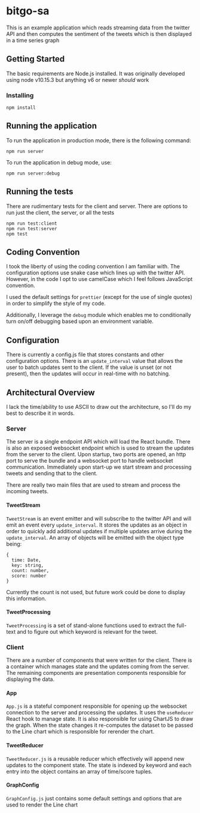 # bitgo-sa

This is an example application which reads streaming data from the twitter API and then computes the sentiment of the tweets which is then displayed in a time series graph

## Getting Started

The basic requirements are Node.js installed. It was originally developed using node v10.15.3 but anything v6 or newer _should_ work

### Installing

```
npm install
```

## Running the application

To run the application in production mode, there is the following command:

```
npm run server
```

To run the application in debug mode, use:

```
npm run server:debug
```

## Running the tests

There are rudimentary tests for the client and server. There are options to run just the client, the server, or all the tests

```
npm run test:client
npm run test:server
npm test
```

## Coding Convention

I took the liberty of using the coding convention I am familiar with. The configuration options use snake case which lines up with the twitter API. However, in the code I opt to use camelCase which I feel follows JavaScript convention.

I used the default settings for `prettier` (except for the use of single quotes) in order to simplify the style of my code.

Additionally, I leverage the `debug` module which enables me to conditionally turn on/off debugging based upon an environment variable.

## Configuration

There is currently a config.js file that stores constants and other configuration options. There is an `update_interval` value that allows the user to batch updates sent to the client. If the value is unset (or not present), then the updates will occur in real-time with no batching.

## Architectural Overview

I lack the time/ability to use ASCII to draw out the architecture, so I'll do my best to describe it in words.

### Server

The server is a single endpoint API which will load the React bundle. There is also an exposed websocket endpoint which is used to stream the updates from the server to the client. Upon startup, two ports are opened, an http port to serve the bundle and a websocket port to handle websocket communication. Immediately upon start-up we start stream and processing tweets and sending that to the client.

There are really two main files that are used to stream and process the incoming tweets.

#### TweetStream

`TweetStream` is an event emitter and will subscribe to the twitter API and will emit an event every `update_interval`. It stores the updates as an object in order to quickly add additional updates if multiple updates arrive during the `update_interval`. An array of objects will be emitted with the object type being:

```
{
  time: Date,
  key: string,
  count: number,
  score: number
}
```

Currently the count is not used, but future work could be done to display this information.

#### TweetProcessing

`TweetProcessing` is a set of stand-alone functions used to extract the full-text and to figure out which keyword is relevant for the tweet.

### Client

There are a number of components that were written for the client. There is a container which manages state and the updates coming from the server. The remaining components are presentation components responsible for displaying the data.

#### App

`App.js` is a stateful component responsible for opening up the websocket connection to the server and processing the updates. It uses the `useReducer` React hook to manage state. It is also responsible for using ChartJS to draw the graph. When the state changes it re-computes the dataset to be passed to the Line chart which is responsible for rerender the chart.

#### TweetReducer

`TweetReducer.js` is a reusable reducer which effectively will append new updates to the component state. The state is indexed by keyword and each entry into the object contains an array of time/score tuples.

#### GraphConfig

`GraphConfig.js` just contains some default settings and options that are used to render the Line chart
